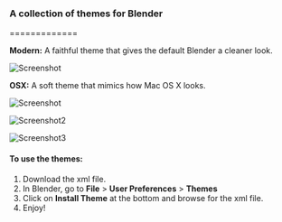 ### A collection of themes for Blender
=============

**Modern:**
A faithful theme that gives the default Blender a cleaner look.

![Screenshot](https://raw.github.com/mikepan/BlenderThemes/master/Modern/media/1.png)


**OSX:**
A soft theme that mimics how Mac OS X looks.

![Screenshot](https://raw.github.com/mikepan/BlenderThemes/master/OSX/media/Screen%20Shot%201.png)

![Screenshot2](https://raw.github.com/mikepan/BlenderThemes/master/OSX/media/Screen%20Shot%202.png)

![Screenshot3](https://raw.github.com/mikepan/BlenderThemes/master/OSX/media/Screen%20Shot%203.png)


#### To use the themes:
1. Download the xml file.
2. In Blender, go to **File** > **User Preferences** > **Themes**
3. Click on **Install Theme** at the bottom and browse for the xml file.
4. Enjoy!
